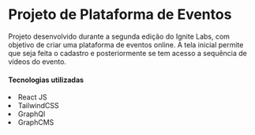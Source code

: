 <h1>Projeto de Plataforma de Eventos</h1>

<p>
Projeto desenvolvido durante a segunda edição do Ignite Labs, com objetivo de criar uma plataforma de eventos online.
A tela inicial permite que seja feita o cadastro e posteriormente se tem acesso a sequência de vídeos do evento.
</p>

<h4>Tecnologias utilizadas</h4
<ol>
<li>React JS</li>
<li>TailwindCSS</li>
<li>GraphQl</li>
<li>GraphCMS</li>
</ol>

